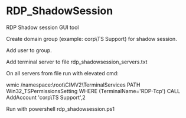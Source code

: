 # RDP_ShadowSession
RDP Shadow session GUI tool

Create domain group (example: corp\TS Support) for shadow session.

Add user to group.

Add terminal server to file rdp_shadowsession_servers.txt

On all servers from file run with elevated cmd:

wmic /namespace:\\root\CIMV2\TerminalServices PATH Win32_TSPermissionsSetting WHERE (TerminalName='RDP-Tcp') CALL AddAccount 'corp\TS Support',2

Run with powershell rdp_shadowsession.ps1
